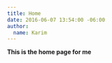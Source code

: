 ```yaml
---
title: Home
date: 2016-06-07 13:54:00 -06:00
author:
  name: Karim
---
```


**This is the home page for me**